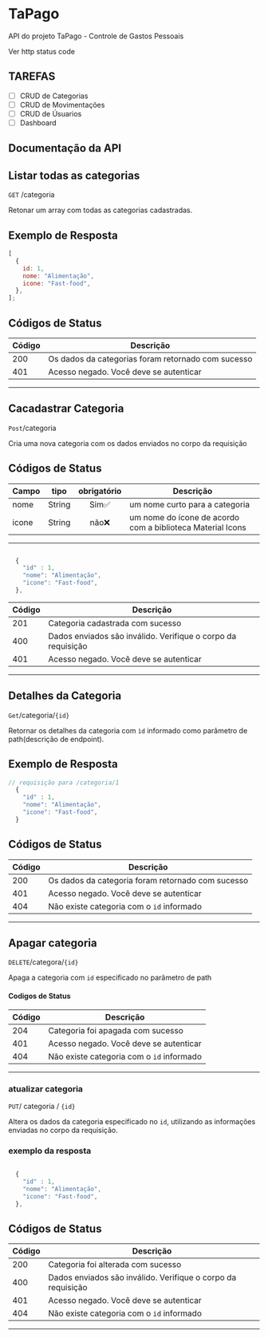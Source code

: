 # TaPago

API do projeto TaPago - Controle de Gastos Pessoais

Ver http status code

## TAREFAS

- [ ] CRUD de Categorias
- [ ] CRUD de Movimentações
- [ ] CRUD de Úsuarios
- [ ] Dashboard

## Documentação da API

## Listar todas as categorias

`GET` /categoria

Retonar um array com todas as categorias cadastradas.

## Exemplo de Resposta

```js
[
  {
    id: 1,
    nome: "Alimentação",
    icone: "Fast-food",
  },
];
```

## Códigos de Status

| Código | Descrição                                          |
| ------ | -------------------------------------------------- |
| 200    | Os dados da categorias foram retornado com sucesso |
| 401    | Acesso negado. Você deve se autenticar             |

---

## Cacadastrar Categoria

`Post`/categoria

Cria uma nova categoria com os dados enviados no corpo da requisição

## Códigos de Status

| Campo | tipo   | obrigatório | Descrição                                                  |
| ----- | ------ | :---------: | ---------------------------------------------------------- |
| nome  | String |    Sim✅    | um nome curto para a categoria                             |
| icone | String |    não❌    | um nome do ícone de acordo com a biblioteca Material Icons |

---

```js

  {
    "id" : 1,
    "nome": "Alimentação",
    "icone": "Fast-food",
  },

```

| Código | Descrição                                                    |
| ------ | ------------------------------------------------------------ |
| 201    | Categoria cadastrada com sucesso                             |
| 400    | Dados enviados são inválido. Verifique o corpo da requisição |
| 401    | Acesso negado. Você deve se autenticar                       |

---

## Detalhes da Categoria

`Get`/categoria/`{id}`

Retornar os detalhes da categoria com `ìd` informado como parâmetro de path(descrição de endpoint).

## Exemplo de Resposta

```js
// requisição para /categoria/1
  {
    "id" : 1,
    "nome": "Alimentação",
    "icone": "Fast-food",
  }

```

## Códigos de Status

| Código | Descrição                                         |
| ------ | ------------------------------------------------- |
| 200    | Os dados da categoria foram retornado com sucesso |
| 401    | Acesso negado. Você deve se autenticar            |
| 404    | Não existe categoria com o `id` informado         |

---

## Apagar categoria

`DELETE`/categora/`{id}`

Apaga a categoria com `id` especificado no parâmetro de path

#### Codigos de Status

| Código | Descrição                                 |
| ------ | ----------------------------------------- |
| 204    | Categoria foi apagada com sucesso         |
| 401    | Acesso negado. Você deve se autenticar    |
| 404    | Não existe categoria com o `id` informado |

---

### atualizar categoria

`PUT`/ categoria / `{id}`

Altera os dados da categoria especificado no `id`, utilizando as informações enviadas no corpo da requisição.

### exemplo da resposta

```js

  {
    "id" : 1,
    "nome": "Alimentação",
    "icone": "Fast-food",
  },

```

## Códigos de Status

| Código | Descrição                                                    |
| ------ | ------------------------------------------------------------ |
| 200    | Categoria foi alterada com sucesso                           |
| 400    | Dados enviados são inválido. Verifique o corpo da requisição |
| 401    | Acesso negado. Você deve se autenticar                       |
| 404    | Não existe categoria com o `id` informado                    |

---
